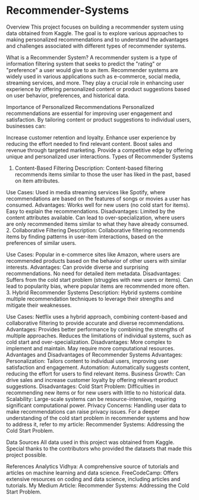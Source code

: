 # Recommender-Systems
Overview
This project focuses on building a recommender system using data obtained from Kaggle. The goal is to explore various approaches to making personalized recommendations and to understand the advantages and challenges associated with different types of recommender systems.

What is a Recommender System?
A recommender system is a type of information filtering system that seeks to predict the "rating" or "preference" a user would give to an item. Recommender systems are widely used in various applications such as e-commerce, social media, streaming services, and more. They play a crucial role in enhancing user experience by offering personalized content or product suggestions based on user behavior, preferences, and historical data.

Importance of Personalized Recommendations
Personalized recommendations are essential for improving user engagement and satisfaction. By tailoring content or product suggestions to individual users, businesses can:

Increase customer retention and loyalty.
Enhance user experience by reducing the effort needed to find relevant content.
Boost sales and revenue through targeted marketing.
Provide a competitive edge by offering unique and personalized user interactions.
Types of Recommender Systems
1. Content-Based Filtering
Description: Content-based filtering recommends items similar to those the user has liked in the past, based on item attributes.

Use Cases: Used in media streaming services like Spotify, where recommendations are based on the features of songs or movies a user has consumed.
Advantages:
Works well for new users (no cold start for items).
Easy to explain the recommendations.
Disadvantages:
Limited by the content attributes available.
Can lead to over-specialization, where users are only recommended items similar to what they have already consumed.
2. Collaborative Filtering
Description: Collaborative filtering recommends items by finding patterns in user-item interactions, based on the preferences of similar users.

Use Cases: Popular in e-commerce sites like Amazon, where users are recommended products based on the behavior of other users with similar interests.
Advantages:
Can provide diverse and surprising recommendations.
No need for detailed item metadata.
Disadvantages:
Suffers from the cold start problem (struggles with new users or items).
Can lead to popularity bias, where popular items are recommended more often.
3. Hybrid Recommender Systems
Description: Hybrid systems combine multiple recommendation techniques to leverage their strengths and mitigate their weaknesses.

Use Cases: Netflix uses a hybrid approach, combining content-based and collaborative filtering to provide accurate and diverse recommendations.
Advantages:
Provides better performance by combining the strengths of multiple approaches.
Reduces the limitations of individual systems, such as cold start and over-specialization.
Disadvantages:
More complex to implement and maintain.
May require more computational resources.
Advantages and Disadvantages of Recommender Systems
Advantages:
Personalization: Tailors content to individual users, improving user satisfaction and engagement.
Automation: Automatically suggests content, reducing the effort for users to find relevant items.
Business Growth: Can drive sales and increase customer loyalty by offering relevant product suggestions.
Disadvantages:
Cold Start Problem: Difficulties in recommending new items or for new users with little to no historical data.
Scalability: Large-scale systems can be resource-intensive, requiring significant computational power.
Privacy Concerns: Handling user data to make recommendations can raise privacy issues.
For a deeper understanding of the cold start problem in recommender systems and how to address it, refer to my article: Recommender Systems: Addressing the Cold Start Problem.

Data Sources
All data used in this project was obtained from Kaggle. Special thanks to the contributors who provided the datasets that made this project possible.

References
Analytics Vidhya: A comprehensive source of tutorials and articles on machine learning and data science.
FreeCodeCamp: Offers extensive resources on coding and data science, including articles and tutorials.
My Medium Article: Recommender Systems: Addressing the Cold Start Problem.
